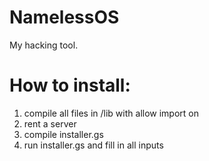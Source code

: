 # NamelessOS
My hacking tool.

# How to install:

1. compile all files in /lib with allow import on
2. rent a server
3. compile installer.gs
4. run installer.gs and fill in all inputs
